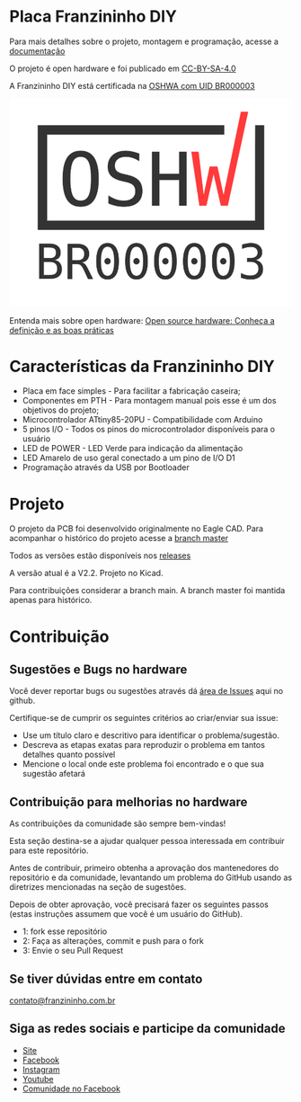 # Placa Franzininho DIY


Para mais detalhes sobre o projeto, montagem e programação, acesse a [documentação](https://franzininho.gitbook.io/franzininho-docs/)

O projeto é open hardware e foi publicado em [CC-BY-SA-4.0](https://github.com/Franzininho/franzininho-diy-board/blob/main/LICENSE)

A Franzininho DIY está certificada na [OSHWA com UID BR000003](https://certification.oshwa.org/br000003.html)

![BR000003](OSHW_mark_BR000003.png)

Entenda mais sobre open hardware: [Open source hardware: Conheça a definição e as boas práticas](https://www.embarcados.com.br/open-hardware-definicao/)


# Características da Franzininho DIY

- Placa em face simples - Para facilitar a fabricação caseira;
- Componentes em PTH - Para montagem manual pois esse é um dos objetivos do projeto;
- Microcontrolador ATtiny85-20PU - Compatibilidade com Arduino
- 5 pinos I/O - Todos os pinos do microcontrolador disponíveis para o usuário
- LED de POWER - LED Verde para indicação da alimentação
- LED Amarelo de uso geral conectado a um pino de I/O D1
- Programação através da USB por Bootloader


# Projeto

O projeto da PCB foi desenvolvido originalmente no Eagle CAD. Para acompanhar o histórico do projeto acesse a [branch master](https://github.com/Franzininho/franzininho-diy-board/tree/master)

Todos as versões estão disponíveis nos [releases](https://github.com/Franzininho/franzininho-diy-board/releases)

A versão atual é a V2.2. Projeto no Kicad.

Para contribuições considerar a branch main. A branch master foi mantida apenas para histórico.



# Contribuição

## Sugestões e Bugs no hardware

Você dever reportar bugs ou sugestões através dá [área de Issues](https://github.com/Franzininho/franzininho-diy-board/issues) aqui no github.

Certifique-se de cumprir os seguintes critérios ao criar/enviar sua issue:

- Use um título claro e descritivo para identificar o problema/sugestão.
- Descreva as etapas exatas para reproduzir o problema em tantos detalhes quanto possível
- Mencione o local onde este problema foi encontrado e o que sua sugestão afetará


## Contribuição para melhorias no hardware

As contribuições da comunidade são sempre bem-vindas!

Esta seção destina-se a ajudar qualquer pessoa interessada em contribuir para este repositório.

Antes de contribuir, primeiro obtenha a aprovação dos mantenedores do repositório e da comunidade, levantando um problema do GitHub usando as diretrizes mencionadas na seção de sugestões.

Depois de obter aprovação, você precisará fazer os seguintes passos (estas instruções assumem que você é um usuário do GitHub).

- 1: fork esse repositório
- 2: Faça as alterações, commit e push para o fork
- 3: Envie o seu Pull Request


## Se tiver dúvidas entre em contato

contato@franzininho.com.br

## Siga as redes sociais e participe da comunidade

- [Site](https://franzininho.com.br/)
- [Facebook](https://goo.gl/1adfUv)
- [Instagram](https://goo.gl/PbgHqA)
- [Youtube](https://goo.gl/pJqHjC)
- [Comunidade no Facebook](https://goo.gl/fskViM)
